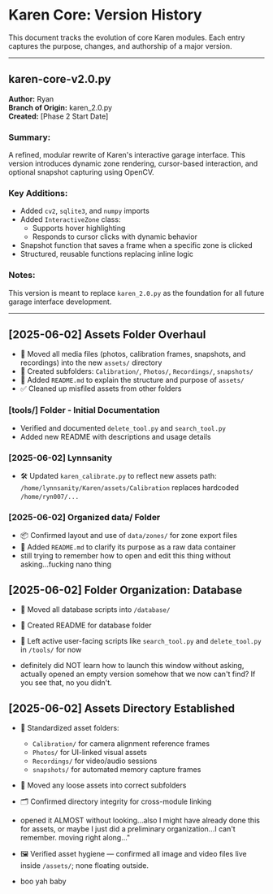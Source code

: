 # Karen Core: Version History

This document tracks the evolution of core Karen modules. Each entry captures the purpose, changes, and authorship of a major version.

---

## karen-core-v2.0.py

**Author:** Ryan  
**Branch of Origin:** karen_2.0.py  
**Created:** [Phase 2 Start Date]

### Summary:
A refined, modular rewrite of Karen's interactive garage interface. This version introduces dynamic zone rendering, cursor-based interaction, and optional snapshot capturing using OpenCV.

### Key Additions:
- Added `cv2`, `sqlite3`, and `numpy` imports
- Added `InteractiveZone` class:
  - Supports hover highlighting
  - Responds to cursor clicks with dynamic behavior
- Snapshot function that saves a frame when a specific zone is clicked
- Structured, reusable functions replacing inline logic

### Notes:
This version is meant to replace `karen_2.0.py` as the foundation for all future garage interface development.


---

## [2025-06-02] Assets Folder Overhaul

- 🎨 Moved all media files (photos, calibration frames, snapshots, and recordings) into the new `assets/` directory
- 🧭 Created subfolders: `Calibration/`, `Photos/`, `Recordings/`, `snapshots/`
- 🪪 Added `README.md` to explain the structure and purpose of `assets/`
- ✅ Cleaned up misfiled assets from other folders


### [tools/] Folder - Initial Documentation

- Verified and documented `delete_tool.py` and `search_tool.py`
- Added new README with descriptions and usage details


### [2025-06-02] Lynnsanity
- 🛠 Updated `karen_calibrate.py` to reflect new assets path:
  `/home/lynnsanity/Karen/assets/Calibration` replaces hardcoded `/home/ryn007/...`


### [2025-06-02] Organized data/ Folder

- 📦 Confirmed layout and use of `data/zones/` for zone export files
- 🧾 Added `README.md` to clarify its purpose as a raw data container
 - still trying to remember how to open and edit this thing without asking...fucking nano thing

## [2025-06-02] Folder Organization: Database

- 🧰 Moved all database scripts into `/database/`
- 🧾 Created README for database folder
- 🧠 Left active user-facing scripts like `search_tool.py` and `delete_tool.py` in `/tools/` for now

 - definitely did NOT learn how to launch this window without asking, actually opened an empty version somehow that we now can't find? If you see that, no you didn't. 


## [2025-06-02] Assets Directory Established

- 🧰 Standardized asset folders:
  - `Calibration/` for camera alignment reference frames
  - `Photos/` for UI-linked visual assets
  - `Recordings/` for video/audio sessions
  - `snapshots/` for automated memory capture frames
- 🧼 Moved any loose assets into correct subfolders
- 🗂️ Confirmed directory integrity for cross-module linking
- opened it ALMOST without looking...also I might have already done this for assets, or maybe I just did a preliminary organization...I can't remember. moving right along..."


- 🖼️ Verified asset hygiene — confirmed all image and video files live inside `/assets/`; none floating outside.
- boo yah baby
